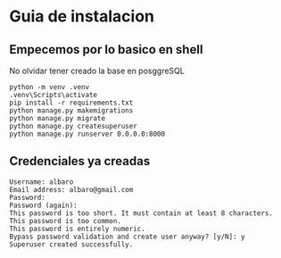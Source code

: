 # Guia de instalacion

## Empecemos por lo basico en shell

No olvidar tener creado la base en posggreSQL

```Shell
python -m venv .venv
.venv\Scripts\activate
pip install -r requirements.txt
python manage.py makemigrations
python manage.py migrate
python manage.py createsuperuser
python manage.py runserver 0.0.0.0:8000
```

## Credenciales ya creadas

```Shell
Username: albaro
Email address: albaro@gmail.com
Password:
Password (again):
This password is too short. It must contain at least 8 characters.
This password is too common.
This password is entirely numeric.
Bypass password validation and create user anyway? [y/N]: y
Superuser created successfully.
```
